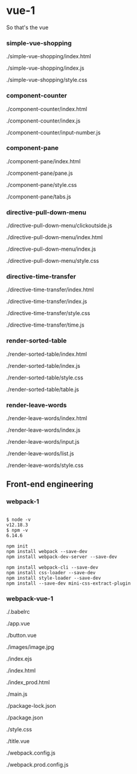 # vue-1

So that's the vue

### simple-vue-shopping

./simple-vue-shopping/index.html

./simple-vue-shopping/index.js

./simple-vue-shopping/style.css

### component-counter

./component-counter/index.html

./component-counter/index.js

./component-counter/input-number.js

### component-pane

./component-pane/index.html

./component-pane/pane.js

./component-pane/style.css

./component-pane/tabs.js

### directive-pull-down-menu

./directive-pull-down-menu/clickoutside.js

./directive-pull-down-menu/index.html

./directive-pull-down-menu/index.js

./directive-pull-down-menu/style.css

### directive-time-transfer

./directive-time-transfer/index.html

./directive-time-transfer/index.js

./directive-time-transfer/style.css

./directive-time-transfer/time.js

### render-sorted-table

./render-sorted-table/index.html

./render-sorted-table/index.js

./render-sorted-table/style.css

./render-sorted-table/table.js

### render-leave-words

./render-leave-words/index.html

./render-leave-words/index.js

./render-leave-words/input.js

./render-leave-words/list.js

./render-leave-words/style.css

## Front-end engineering

### webpack-1

```

$ node -v
v12.18.3
$ npm -v
6.14.6

npm init
npm install webpack --save-dev
npm install webpack-dev-server --save-dev

npm install webpack-cli --save-dev
npm install css-loader --save-dev
npm install style-loader --save-dev
npm install --save-dev mini-css-extract-plugin

```

### webpack-vue-1

./.babelrc

./app.vue

./button.vue

./images/image.jpg

./index.ejs

./index.html

./index_prod.html

./main.js

./package-lock.json

./package.json

./style.css

./title.vue

./webpack.config.js

./webpack.prod.config.js

